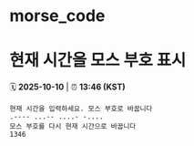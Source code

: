 # morse_code
# 현재 시간을 모스 부호 표시
<!-- MORSE_TIME_START -->
🗓️ **2025-10-10** | ⏰ **13:46 (KST)**

```
현재 시간을 입력하세요. 모스 부호로 바꿉니다
.---- ...-- ....- -....
모스 부호를 다시 현재 시간으로 바꿉니다
1346
```
<!-- MORSE_TIME_END -->
